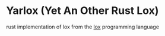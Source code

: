 # Yarlox (Yet An Other Rust Lox)

rust implementation of lox from the [lox](https://craftinginterpreters.com/) programming language
